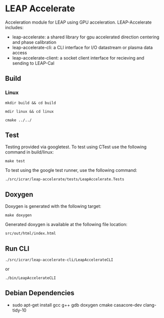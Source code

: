 # LEAP Accelerate

Acceleration module for LEAP using GPU acceleration. LEAP-Accelerate includes:

* leap-accelerate: a shared library for gpu accelerated direction centering and phase calibration
* leap-accelerate-cli: a CLI interface for I/O datastream or plasma data access 
* leap-accelerate-client: a socket client interface for recieving and sending to LEAP-Cal

## Build

### Linux

`mkdir build && cd build`

`mdir linux && cd linux`

`cmake ../../`

## Test

Testing provided via googletest. To test using CTest use the following command in build/linux:

`make test`

To test using the google test runner, use the following command:

`./src/icrar/leap-accelerate/tests/LeapAccelerate.Tests`

## Doxygen

Doxygen is generated with the following target:

`make doxygen`

Generated doxygen is available at the following file location:

`src/out/html/index.html`

## Run CLI

`./src/icrar/leap-accelerate-cli/LeapAccelerateCLI`

or

`./bin/LeapAccelerateCLI`

## Debian Dependencies

* sudo apt-get install gcc g++ gdb doxygen cmake casacore-dev clang-tidy-10
